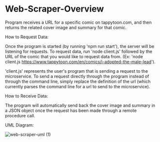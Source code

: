 # Web-Scraper-Overview

Program receives a URL for a specific comic on tappytoon.com, and then returns the related cover image and summary for that comic.

How to Request Data:

Once the program is started (by running 'npm run start'), the server will be listening for requests. To request data, run 'node client.js' followed by the URL of the comic that you would like to request data from. (Ex: 'node client.js https://www.tappytoon.com/en/comics/i-adopted-the-male-lead').

'client.js' represents the user's program that is sending a request to the microservice. To send a request directly through the program instead of through the command line, simply replace the definition of the url (which currently parses the command line for a url to send to the microservice). 

How to Receive Data:

The program will automatically send back the cover image and summary in a JSON object once the request has been made through a remote procedure call. 

UML Diagram:

![web-scraper-uml (1)](https://user-images.githubusercontent.com/91505649/180929245-01a5e3c7-90c2-447b-bb3f-5183264b85e8.png)



